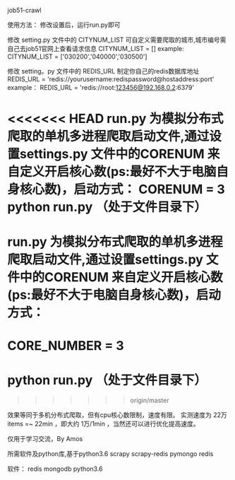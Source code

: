 job51-crawl

使用方法：
修改设置后，运行run.py即可

修改 setting.py 文件中的 CITYNUM_LIST 可自定义需要爬取的城市,城市编号需自己去job51官网上查看请求信息
 CITYNUM_LIST = []
 example:
 CITYNUM_LIST = ['030200','040000','030500']


修改 setting。py 文件中的 REDIS_URL 制定你自己的redis数据库地址
 REDIS_URL = 'redis://yourusername:redispassword@hostaddress:port'
 example：
 REDIS_URL = 'redis://root:123456@192.168.0.2:6379'


<<<<<<< HEAD
run.py 为模拟分布式爬取的单机多进程爬取启动文件,通过设置settings.py 文件中的CORENUM 来自定义开启核心数(ps:最好不大于电脑自身核心数)，启动方式：
 CORENUM = 3
 python run.py （处于文件目录下）
=======
# run.py 为模拟分布式爬取的单机多进程爬取启动文件,通过设置settings.py 文件中的CORENUM 来自定义开启核心数(ps:最好不大于电脑自身核心数)，启动方式：
# CORE_NUMBER = 3
# python run.py （处于文件目录下）
>>>>>>> origin/master


 效果等同于多机分布式爬取，但有cpu核心数限制，速度有限。
 实测速度为 22万items =~ 22min  ，即大约 1万/1min ，当然还可以进行优化提高速度。


 仅用于学习交流，By Amos


 所需软件及python库,基于python3.6
scrapy
scrapy-redis
pymongo
redis

软件：
redis
mongodb
python3.6




